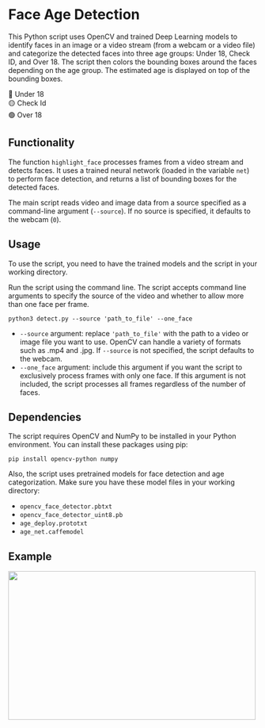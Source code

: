 # Face Age Detection

This Python script uses OpenCV and trained Deep Learning models to identify faces in an image or a video stream (from a webcam or a video file) and categorize the detected faces into three age groups: Under 18, Check ID, and Over 18. The script then colors the bounding boxes around the faces depending on the age group. The estimated age is displayed on top of the bounding boxes.

🔴 Under 18 <br>
🟡 Check Id <br>
🟢 Over 18 <br>

## Functionality
The function `highlight_face` processes frames from a video stream and detects faces. It uses a trained neural network (loaded in the variable `net`) to perform face detection, and returns a list of bounding boxes for the detected faces.

The main script reads video and image data from a source specified as a command-line argument (`--source`). If no source is specified, it defaults to the webcam (`0`).

## Usage
To use the script, you need to have the trained models and the script in your working directory.

Run the script using the command line. The script accepts command line arguments to specify the source of the video and whether to allow more than one face per frame.

```
python3 detect.py --source 'path_to_file' --one_face
```

- `--source` argument: replace `'path_to_file'` with the path to a video or image file you want to use. OpenCV can handle a variety of formats such as .mp4 and .jpg. If `--source` is not specified, the script defaults to the webcam.
- `--one_face` argument: include this argument if you want the script to exclusively process frames with only one face. If this argument is not included, the script processes all frames regardless of the number of faces.

## Dependencies
The script requires OpenCV and NumPy to be installed in your Python environment. You can install these packages using pip:

```
pip install opencv-python numpy
```

Also, the script uses pretrained models for face detection and age categorization. Make sure you have these model files in your working directory:

- `opencv_face_detector.pbtxt`
- `opencv_face_detector_uint8.pb`
- `age_deploy.prototxt`
- `age_net.caffemodel`

## Example
<img src="https://github.com/Thunfischpirat/Age-Detection-Over-18/assets/28505637/9c2e8343-a9c7-40b7-91c7-a55cb3032d5c" width="500" height="300">


